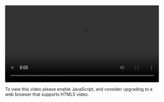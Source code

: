 <video controls="" style="width: 100%; display: block;"><source src="http://o86bpj665.bkt.clouddn.com/meteor-express-ajax/3-1-meteor-intro.mp4" type="video/mp4"><p>To view this video please enable JavaScript, and consider upgrading to a web browser that supports HTML5 video.</p></video>
